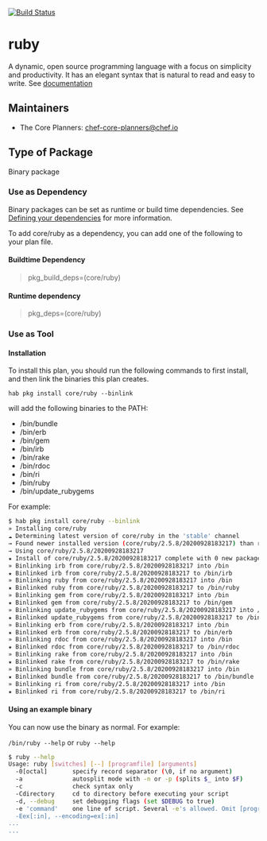 [![Build Status](https://dev.azure.com/chefcorp-partnerengineering/Chef%20Base%20Plans/_apis/build/status/chef-base-plans.ruby?branchName=master)](https://dev.azure.com/chefcorp-partnerengineering/Chef%20Base%20Plans/_build/latest?definitionId=280&branchName=master)

# ruby

A dynamic, open source programming language with a focus on   simplicity and productivity. It has an elegant syntax that is natural to read and easy to write.  See [documentation](https://www.ruby-lang.org/en/)

## Maintainers

* The Core Planners: <chef-core-planners@chef.io>

## Type of Package

Binary package

### Use as Dependency

Binary packages can be set as runtime or build time dependencies. See [Defining your dependencies](https://www.habitat.sh/docs/developing-packages/developing-packages/#sts=Define%20Your%20Dependencies) for more information.

To add core/ruby as a dependency, you can add one of the following to your plan file.

#### Buildtime Dependency

> pkg_build_deps=(core/ruby)

#### Runtime dependency

> pkg_deps=(core/ruby)

### Use as Tool

#### Installation

To install this plan, you should run the following commands to first install, and then link the binaries this plan creates.

``hab pkg install core/ruby --binlink``

will add the following binaries to the PATH:

* /bin/bundle
* /bin/erb
* /bin/gem
* /bin/irb
* /bin/rake
* /bin/rdoc
* /bin/ri
* /bin/ruby
* /bin/update_rubygems

For example:

```bash
$ hab pkg install core/ruby --binlink
» Installing core/ruby
☁ Determining latest version of core/ruby in the 'stable' channel
→ Found newer installed version (core/ruby/2.5.8/20200928183217) than remote version (core/ruby/2.5.7/20200404130135)
→ Using core/ruby/2.5.8/20200928183217
★ Install of core/ruby/2.5.8/20200928183217 complete with 0 new packages installed.
» Binlinking irb from core/ruby/2.5.8/20200928183217 into /bin
★ Binlinked irb from core/ruby/2.5.8/20200928183217 to /bin/irb
» Binlinking ruby from core/ruby/2.5.8/20200928183217 into /bin
★ Binlinked ruby from core/ruby/2.5.8/20200928183217 to /bin/ruby
» Binlinking gem from core/ruby/2.5.8/20200928183217 into /bin
★ Binlinked gem from core/ruby/2.5.8/20200928183217 to /bin/gem
» Binlinking update_rubygems from core/ruby/2.5.8/20200928183217 into /bin
★ Binlinked update_rubygems from core/ruby/2.5.8/20200928183217 to /bin/update_rubygems
» Binlinking erb from core/ruby/2.5.8/20200928183217 into /bin
★ Binlinked erb from core/ruby/2.5.8/20200928183217 to /bin/erb
» Binlinking rdoc from core/ruby/2.5.8/20200928183217 into /bin
★ Binlinked rdoc from core/ruby/2.5.8/20200928183217 to /bin/rdoc
» Binlinking rake from core/ruby/2.5.8/20200928183217 into /bin
★ Binlinked rake from core/ruby/2.5.8/20200928183217 to /bin/rake
» Binlinking bundle from core/ruby/2.5.8/20200928183217 into /bin
★ Binlinked bundle from core/ruby/2.5.8/20200928183217 to /bin/bundle
» Binlinking ri from core/ruby/2.5.8/20200928183217 into /bin
★ Binlinked ri from core/ruby/2.5.8/20200928183217 to /bin/ri
```

#### Using an example binary

You can now use the binary as normal.  For example:

``/bin/ruby --help`` or ``ruby --help``

```bash
$ ruby --help
Usage: ruby [switches] [--] [programfile] [arguments]
  -0[octal]       specify record separator (\0, if no argument)
  -a              autosplit mode with -n or -p (splits $_ into $F)
  -c              check syntax only
  -Cdirectory     cd to directory before executing your script
  -d, --debug     set debugging flags (set $DEBUG to true)
  -e 'command'    one line of script. Several -e's allowed. Omit [programfile]
  -Eex[:in], --encoding=ex[:in]
...
...
```
